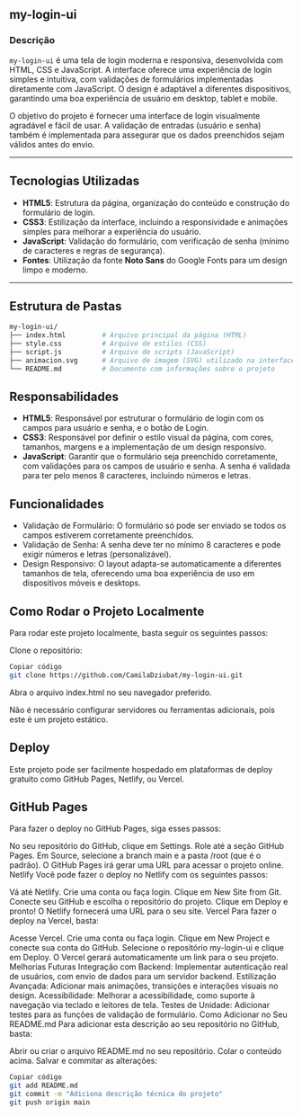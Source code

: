 ## my-login-ui

### Descrição

`my-login-ui` é uma tela de login moderna e responsiva, desenvolvida com HTML, CSS e JavaScript. A interface oferece uma experiência de login simples e intuitiva, com validações de formulários implementadas diretamente com JavaScript. O design é adaptável a diferentes dispositivos, garantindo uma boa experiência de usuário em desktop, tablet e mobile.

O objetivo do projeto é fornecer uma interface de login visualmente agradável e fácil de usar. A validação de entradas (usuário e senha) também é implementada para assegurar que os dados preenchidos sejam válidos antes do envio.

---

## Tecnologias Utilizadas

- **HTML5**: Estrutura da página, organização do conteúdo e construção do formulário de login.
- **CSS3**: Estilização da interface, incluindo a responsividade e animações simples para melhorar a experiência do usuário.
- **JavaScript**: Validação do formulário, com verificação de senha (mínimo de caracteres e regras de segurança).
- **Fontes**: Utilização da fonte **Noto Sans** do Google Fonts para um design limpo e moderno.

---

## Estrutura de Pastas

```bash
my-login-ui/
├── index.html         # Arquivo principal da página (HTML)
├── style.css          # Arquivo de estilos (CSS)
├── script.js          # Arquivo de scripts (JavaScript)
├── animacion.svg      # Arquivo de imagem (SVG) utilizado na interface
└── README.md          # Documento com informações sobre o projeto
```

## Responsabilidades
- **HTML5**: Responsável por estruturar o formulário de login com os campos para usuário e senha, e o botão de Login.
- **CSS3**: Responsável por definir o estilo visual da página, com cores, tamanhos, margens e a implementação de um design responsivo.
- **JavaScript**: Garantir que o formulário seja preenchido corretamente, com validações para os campos de usuário e senha. A senha é validada para ter pelo menos 8 caracteres, incluindo números e letras.
## Funcionalidades
- Validação de Formulário: O formulário só pode ser enviado se todos os campos estiverem corretamente preenchidos.
- Validação de Senha: A senha deve ter no mínimo 8 caracteres e pode exigir números e letras (personalizável).
- Design Responsivo: O layout adapta-se automaticamente a diferentes tamanhos de tela, oferecendo uma boa experiência de uso em dispositivos móveis e desktops.

## Como Rodar o Projeto Localmente
Para rodar este projeto localmente, basta seguir os seguintes passos:

Clone o repositório:

```bash
Copiar código
git clone https://github.com/CamilaDziubat/my-login-ui.git
```
Abra o arquivo index.html no seu navegador preferido.

Não é necessário configurar servidores ou ferramentas adicionais, pois este é um projeto estático.

## Deploy
Este projeto pode ser facilmente hospedado em plataformas de deploy gratuito como GitHub Pages, Netlify, ou Vercel.

## GitHub Pages
Para fazer o deploy no GitHub Pages, siga esses passos:

No seu repositório do GitHub, clique em Settings.
Role até a seção GitHub Pages.
Em Source, selecione a branch main e a pasta /root (que é o padrão).
O GitHub Pages irá gerar uma URL para acessar o projeto online.
Netlify
Você pode fazer o deploy no Netlify com os seguintes passos:

Vá até Netlify.
Crie uma conta ou faça login.
Clique em New Site from Git.
Conecte seu GitHub e escolha o repositório do projeto.
Clique em Deploy e pronto! O Netlify fornecerá uma URL para o seu site.
Vercel
Para fazer o deploy na Vercel, basta:

Acesse Vercel.
Crie uma conta ou faça login.
Clique em New Project e conecte sua conta do GitHub.
Selecione o repositório my-login-ui e clique em Deploy.
O Vercel gerará automaticamente um link para o seu projeto.
Melhorias Futuras
Integração com Backend: Implementar autenticação real de usuários, com envio de dados para um servidor backend.
Estilização Avançada: Adicionar mais animações, transições e interações visuais no design.
Acessibilidade: Melhorar a acessibilidade, como suporte à navegação via teclado e leitores de tela.
Testes de Unidade: Adicionar testes para as funções de validação de formulário.
Como Adicionar no Seu README.md
Para adicionar esta descrição ao seu repositório no GitHub, basta:

Abrir ou criar o arquivo README.md no seu repositório.
Colar o conteúdo acima.
Salvar e commitar as alterações:
```bash
Copiar código
git add README.md
git commit -m "Adiciona descrição técnica do projeto"
git push origin main
```
